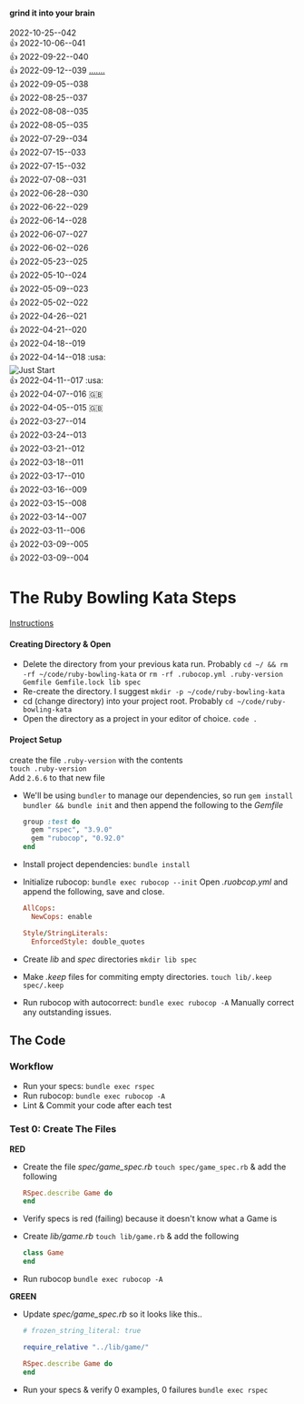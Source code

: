 #### grind it into your brain
2022-10-25--042  
:+1: 2022-10-06--041   
:+1: 2022-09-22--040  
:+1: 2022-09-12--039  [.......](https://gist.github.com/0mj/663e782ce5d55d48bbfc63dc9c28e3f5)  
:+1: 2022-09-05--038  
:+1: 2022-08-25--037  
:+1: 2022-08-08--035  
:+1: 2022-08-05--035  
:+1: 2022-07-29--034  
:+1: 2022-07-15--033  
:+1: 2022-07-15--032  
:+1: 2022-07-08--031  
:+1: 2022-06-28--030  
:+1: 2022-06-22--029  
:+1: 2022-06-14--028  
:+1: 2022-06-07--027  
:+1: 2022-06-02--026  
:+1: 2022-05-23--025  
:+1: 2022-05-10--024  
:+1: 2022-05-09--023  
:+1: 2022-05-02--022  
:+1: 2022-04-26--021  
:+1: 2022-04-21--020  
:+1: 2022-04-18--019  
:+1: 2022-04-14--018 :usa:  
![Just Start](https://media.giphy.com/media/wi8Ez1mwRcKGI/giphy.gif "DO IT")  
:+1: 2022-04-11--017 :usa:  
:+1: 2022-04-07--016 :uk:   
:+1: 2022-04-05--015 :uk:   
:+1: 2022-03-27--014  
:+1: 2022-03-24--013  
:+1: 2022-03-21--012  
:+1: 2022-03-18--011  
:+1: 2022-03-17--010  
:+1: 2022-03-16--009  
:+1: 2022-03-15--008  
:+1: 2022-03-14--007  
:+1: 2022-03-11--006  
:+1: 2022-03-09--005  
:+1: 2022-03-09--004  


# The Ruby Bowling Kata Steps

[Instructions](https://gist.github.com/theotherzach/1ddc1f348d1c711ea0e8da67efa82cf4)  

#### Creating Directory & Open

+ Delete the directory from your previous kata run. Probably `cd ~/ && rm -rf ~/code/ruby-bowling-kata` or `rm -rf .rubocop.yml .ruby-version Gemfile Gemfile.lock lib spec`       
+ Re-create the directory. I suggest `mkdir -p ~/code/ruby-bowling-kata`
+ cd (change directory) into your project root. Probably `cd ~/code/ruby-bowling-kata`
+ Open the directory as a project in your editor of choice. `code .`

  

#### Project Setup
create the file `.ruby-version` with the contents  
`touch .ruby-version`  
Add  `2.6.6` to that new file  


+ We'll be using `bundler` to manage our dependencies, so run `gem install bundler && bundle init` and then append the following to the *Gemfile*
  ```ruby
  group :test do
    gem "rspec", "3.9.0"
    gem "rubocop", "0.92.0"
  end
  ```
+ Install project dependencies:  `bundle install`  
+ Initialize rubocop: `bundle exec rubocop --init` Open *.ruobcop.yml* and append the following, save and close.  
  ```ruby
  AllCops:
    NewCops: enable

  Style/StringLiterals:
    EnforcedStyle: double_quotes
  ```

+ Create *lib* and *spec* directories `mkdir lib spec`  
+ Make *.keep* files for commiting empty directories. `touch lib/.keep spec/.keep`  
+ Run rubocop with autocorrect: `bundle exec rubocop -A` Manually correct any outstanding issues.  
  
## The Code

### Workflow
+ Run your specs: `bundle exec rspec`
+ Run rubocop: `bundle exec rubocop -A`
+ Lint & Commit your code after each test

### Test 0: Create The Files
**RED**

+ Create the file *spec/game_spec.rb* `touch spec/game_spec.rb` & add the following  
  ```ruby
  RSpec.describe Game do
  end
  ```

+ Verify specs is red (failing) because it doesn't know what a Game is
+ Create *lib/game.rb* `touch lib/game.rb` & add the following  
  ```ruby
  class Game
  end
  ```
+ Run rubocop `bundle exec rubocop -A`  

**GREEN**
+ Update *spec/game_spec.rb* so it looks like this..
  ```ruby
  # frozen_string_literal: true

  require_relative "../lib/game/"

  RSpec.describe Game do
  end
  ```
+ Run your specs & verify 0 examples, 0 failures `bundle exec rspec`  
